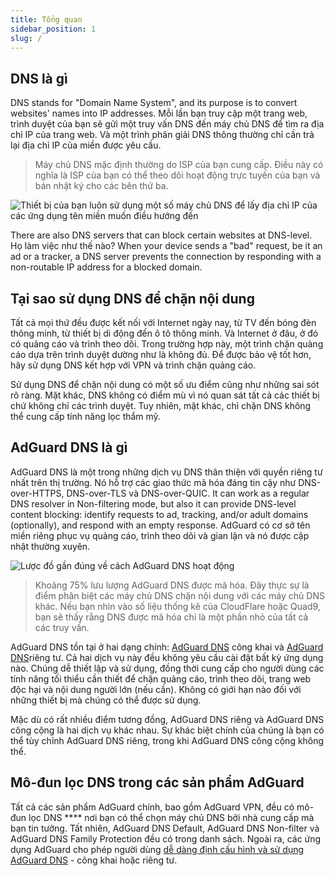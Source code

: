 ```yaml
---
title: Tổng quan
sidebar_position: 1
slug: /
---
```


## DNS là gì

DNS stands for "Domain Name System", and its purpose is to convert websites' names into IP addresses. Mỗi lần bạn truy cập một trang web, trình duyệt của bạn sẽ gửi một truy vấn DNS đến máy chủ DNS để tìm ra địa chỉ IP của trang web. Và một trình phân giải DNS thông thường chỉ cần trả lại địa chỉ IP của miền được yêu cầu.

> Máy chủ DNS mặc định thường do ISP của bạn cung cấp. Điều này có nghĩa là ISP của bạn có thể theo dõi hoạt động trực tuyến của bạn và bán nhật ký cho các bên thứ ba.

![Thiết bị của bạn luôn sử dụng một số máy chủ DNS để lấy địa chỉ IP của các ứng dụng tên miền muốn điều hướng đến](https://cdn.adguard.com/content/blog/articles/dns-cbs/scr1.png)

There are also DNS servers that can block certain websites at DNS-level. Họ làm việc như thế nào? When your device sends a "bad" request, be it an ad or a tracker, a DNS server prevents the connection by responding with a non-routable IP address for a blocked domain.

## Tại sao sử dụng DNS để chặn nội dung

Tất cả mọi thứ đều được kết nối với Internet ngày nay, từ TV đến bóng đèn thông minh, từ thiết bị di động đến ô tô thông minh. Và Internet ở đâu, ở đó có quảng cáo và trình theo dõi. Trong trường hợp này, một trình chặn quảng cáo dựa trên trình duyệt dường như là không đủ. Để được bảo vệ tốt hơn, hãy sử dụng DNS kết hợp với VPN và trình chặn quảng cáo.

Sử dụng DNS để chặn nội dung có một số ưu điểm cũng như những sai sót rõ ràng. Mặt khác, DNS không có điểm mù vì nó quan sát tất cả các thiết bị chứ không chỉ các trình duyệt. Tuy nhiên, mặt khác, chỉ chặn DNS không thể cung cấp tính năng lọc thẩm mỹ.

## AdGuard DNS là gì

AdGuard DNS là một trong những dịch vụ DNS thân thiện với quyền riêng tư nhất trên thị trường. Nó hỗ trợ các giao thức mã hóa đáng tin cậy như DNS-over-HTTPS, DNS-over-TLS và DNS-over-QUIC. It can work as a regular DNS resolver in Non-filtering mode, but also it can provide DNS-level content blocking: identify requests to ad, tracking, and/or adult domains (optionally), and respond with an empty response. AdGuard có cơ sở tên miền riêng phục vụ quảng cáo, trình theo dõi và gian lận và nó được cập nhật thường xuyên.

![Lược đồ gần đúng về cách AdGuard DNS hoạt động](https://cdn.adguard.com/public/Adguard/Blog/scr2.png)

> Khoảng 75% lưu lượng AdGuard DNS được mã hóa. Đây thực sự là điểm phân biệt các máy chủ DNS chặn nội dung với các máy chủ DNS khác. Nếu bạn nhìn vào số liệu thống kê của CloudFlare hoặc Quad9, bạn sẽ thấy rằng DNS được mã hóa chỉ là một phần nhỏ của tất cả các truy vấn.

AdGuard DNS tồn tại ở hai dạng chính: [AdGuard DNS](public-dns/overview.md) công khai và [AdGuard DNS](private-dns/overview.md)riêng tư. Cả hai dịch vụ này đều không yêu cầu cài đặt bất kỳ ứng dụng nào. Chúng dễ thiết lập và sử dụng, đồng thời cung cấp cho người dùng các tính năng tối thiểu cần thiết để chặn quảng cáo, trình theo dõi, trang web độc hại và nội dung người lớn (nếu cần). Không có giới hạn nào đối với những thiết bị mà chúng có thể được sử dụng.

Mặc dù có rất nhiều điểm tương đồng, AdGuard DNS riêng và AdGuard DNS công cộng là hai dịch vụ khác nhau. Sự khác biệt chính của chúng là bạn có thể tùy chỉnh AdGuard DNS riêng, trong khi AdGuard DNS công cộng không thể.

## Mô-đun lọc DNS trong các sản phẩm AdGuard

Tất cả các sản phẩm AdGuard chính, bao gồm AdGuard VPN, đều có mô-đun lọc DNS **** nơi bạn có thể chọn máy chủ DNS bởi nhà cung cấp mà bạn tin tưởng. Tất nhiên, AdGuard DNS Default, AdGuard DNS Non-filter và AdGuard DNS Family Protection đều có trong danh sách. Ngoài ra, các ứng dụng AdGuard cho phép người dùng [dễ dàng định cấu hình và sử dụng AdGuard DNS](https://adguard-dns.io/en/public-dns.html) - công khai hoặc riêng tư.







